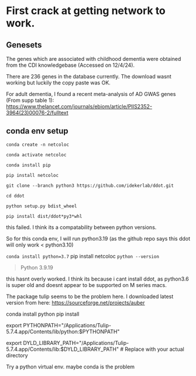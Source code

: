 # First crack at getting network to work. 

## Genesets 

The genes which are associated with childhood dementia were obtained from the CDI knowledgebase (Accessed on 12/4/24). 

There are 236 genes in the database currently. The download wasnt working but luckily the copy paste was OK. 

For adult dementia, I found a recent meta-analysis of AD GWAS genes (From supp table 1): 
https://www.thelancet.com/journals/ebiom/article/PIIS2352-3964(23)00076-2/fulltext


## conda env setup 

`conda create -n netcoloc`

`conda activate netcoloc`

`conda install pip`

`pip install netcoloc`

`git clone --branch python3 https://github.com/idekerlab/ddot.git` 

`cd ddot ` 

`python setup.py bdist_wheel `

`pip install dist/ddot*py3*whl`

this failed. I think its a compatability between python versions. 

So for this conda env, I will run python3.19 (as the github repo says this ddot will only work < python3.10) 

`conda install python=3.7`
pip install netcoloc
`python --version`
> Python 3.9.19

this hasnt overly worked. I think its because i cant install ddot, as python3.6 is super old and doesnt appear to be supported on M series macs. 

The package tulip seems to be the problem here. I downloaded latest version from here: 
https://sourceforge.net/projects/auber


conda install python
pip install 

export PYTHONPATH="/Applications/Tulip-5.7.4.app/Contents/lib/python:$PYTHONPATH"

export DYLD_LIBRARY_PATH="/Applications/Tulip-5.7.4.app/Contents/lib:$DYLD_LIBRARY_PATH"  # Replace with your actual directory



Try a python virtual env. maybe conda is the problem

